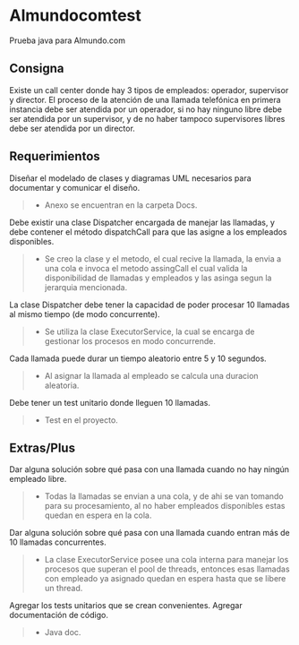 # Almundocomtest
Prueba java para Almundo.com

## Consigna
Existe un call center donde hay 3 tipos de empleados: operador,
supervisor y director. El proceso de la atención de una llamada
telefónica en primera instancia debe ser atendida por un operador, si
no hay ninguno libre debe ser atendida por un supervisor, y de no
haber tampoco supervisores libres debe ser atendida por un director.

## Requerimientos

Diseñar el modelado de clases y diagramas UML necesarios
para documentar y comunicar el diseño.

> * Anexo se encuentran en la carpeta Docs.

Debe existir una clase Dispatcher encargada de manejar las llamadas, y debe contener el método dispatchCall para que las
asigne a los empleados disponibles.

> * Se creo la clase y el metodo, el cual recive la llamada, la 
envia a una cola e invoca el metodo assingCall el cual valida la
disponibilidad  de llamadas y empleados y las asinga segun la 
jerarquia mencionada.

La clase Dispatcher debe tener la capacidad de poder procesar
10 llamadas al mismo tiempo (de modo concurrente).

> * Se utiliza la clase ExecutorService, la cual se encarga de 
gestionar los procesos en modo concurrende.

Cada llamada puede durar un tiempo aleatorio entre 5 y 10
segundos.

> * Al asignar la llamada al empleado se calcula una duracion 
aleatoria.

Debe tener un test unitario donde lleguen 10 llamadas.

> * Test en el proyecto.

##  Extras/Plus

Dar alguna solución sobre qué pasa con una llamada cuando no
hay ningún empleado libre.

> * Todas la llamadas se envian a una cola, y de ahi se van tomando para su procesamiento, 
al no haber empleados disponibles estas quedan en espera en la cola.

Dar alguna solución sobre qué pasa con una llamada cuando
entran más de 10 llamadas concurrentes.

> * La clase ExecutorService posee una cola interna para manejar los procesos que superan el 
pool de threads, entonces esas llamadas con empleado ya asignado quedan en espera hasta que se libere un thread.

Agregar los tests unitarios que se crean convenientes.
Agregar documentación de código.

> *  Java doc.
